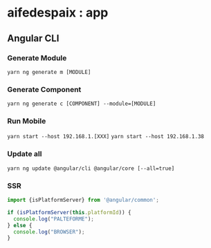 # aifedespaix : app

## Angular CLI

### Generate Module
`yarn ng generate m [MODULE]`

### Generate Component
`yarn ng generate c [COMPONENT] --module=[MODULE]`

### Run Mobile
`yarn start --host 192.168.1.[XXX]`
`yarn start --host 192.168.1.38`

### Update all 
`yarn ng update @angular/cli @angular/core [--all=true]`

### SSR
```typescript
import {isPlatformServer} from '@angular/common';

if (isPlatformServer(this.platformId)) {
  console.log("PALTEFORME");
} else {
  console.log("BROWSER");
}
```

